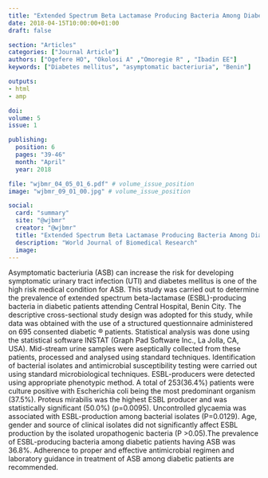 ```yaml
---
title: "Extended Spectrum Beta Lactamase Producing Bacteria Among Diabetic Patients With Asymptomatic Bacteriuria in a Secondary Health Facility in Edo State Nigeria"
date: 2018-04-15T10:00:00+01:00
draft: false

section: "Articles"
categories: ["Journal Article"]
authors: ["Ogefere HO", "Okolosi A" ,"Omoregie R" , "Ibadin EE"]
keywords: ["Diabetes mellitus", "asymptomatic bacteriuria", "Benin"]

outputs: 
- html
- amp

doi:
volume: 5
issue: 1

publishing:
  position: 6
  pages: "39-46"
  month: "April"
  year: 2018

file: "wjbmr_04_05_01_6.pdf" # volume_issue_position
image: "wjbmr_09_01_00.jpg" # volume_issue_position

social:
  card: "summary"
  site: "@wjbmr"
  creator: "@wjbmr"
  title: "Extended Spectrum Beta Lactamase Producing Bacteria Among Diabetic Patients With Asymptomatic Bacteriuria in a Secondary Health Facility in Edo State Nigeria"
  description: "World Journal of Biomedical Research"
  image:
---
```

Asymptomatic bacteriuria (ASB) can increase the risk for developing symptomatic urinary tract infection
(UTI) and diabetes mellitus is one of the high risk medical condition for ASB. This study was carried out to
determine the prevalence of extended spectrum beta-lactamase (ESBL)-producing bacteria in diabetic patients
attending Central Hospital, Benin City. The descriptive cross-sectional study design was adopted for this study,
while data was obtained with the use of a structured questionnaire administered on 695 consented diabetic
®
patients. Statistical analysis was done using the statistical software INSTAT (Graph Pad Software Inc., La
Jolla, CA, USA). Mid-stream urine samples were aseptically collected from these patients, processed and
analysed using standard techniques. Identification of bacterial isolates and antimicrobial susceptibility testing
were carried out using standard microbiological techniques. ESBL-producers were detected using appropriate
phenotypic method. A total of 253(36.4%) patients were culture positive with Escherichia coli being the most
predominant organism (37.5%). Proteus mirabilis was the highest ESBL producer and was statistically
significant (50.0%) (p=0.0095). Uncontrolled glycaemia was associated with ESBL-production among
bacterial isolates (P=0.0129). Age, gender and source of clinical isolates did not significantly affect ESBL
production by the isolated uropathogenic bacteria (P >0.05).The prevalence of ESBL-producing bacteria
among diabetic patients having ASB was 36.8%. Adherence to proper and effective antimicrobial regimen and
laboratory guidance in treatment of ASB among diabetic patients are recommended.
